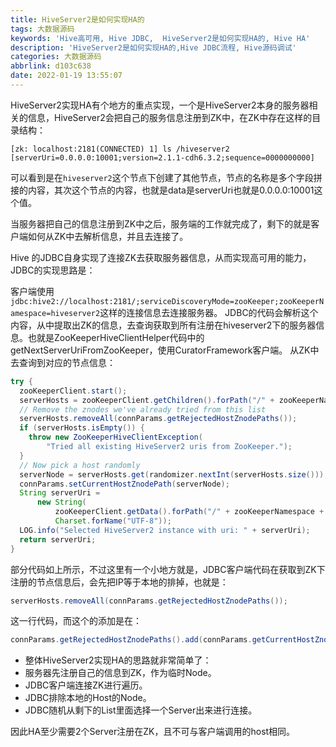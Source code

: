 ```yaml
---
title: HiveServer2是如何实现HA的
tags: 大数据源码
keywords: 'Hive高可用, Hive JDBC,  HiveServer2是如何实现HA的, Hive HA'
description: 'HiveServer2是如何实现HA的,Hive JDBC流程, Hive源码调试'
categories: 大数据源码
abbrlink: d103c638
date: 2022-01-19 13:55:07
---
```


HiveServer2实现HA有个地方的重点实现，一个是HiveServer2本身的服务器相关的信息，HiveServer2会把自己的服务信息注册到ZK中，在ZK中存在这样的目录结构：

```shell
[zk: localhost:2181(CONNECTED) 1] ls /hiveserver2
[serverUri=0.0.0.0:10001;version=2.1.1-cdh6.3.2;sequence=0000000000]
```

可以看到是在`hiveserver2`这个节点下创建了其他节点，节点的名称是多个字段拼接的内容，其次这个节点的内容，也就是data是serverUri也就是0.0.0.0:10001这个值。

当服务器把自己的信息注册到ZK中之后，服务端的工作就完成了，剩下的就是客户端如何从ZK中去解析信息，并且去连接了。

Hive 的JDBC自身实现了连接ZK去获取服务器信息，从而实现高可用的能力，JDBC的实现思路是：

客户端使用`jdbc:hive2://localhost:2181/;serviceDiscoveryMode=zooKeeper;zooKeeperNamespace=hiveserver2`这样的连接信息去连接服务器。
JDBC的代码会解析这个内容，从中提取出ZK的信息，去查询获取到所有注册在hiveserver2下的服务器信息。也就是ZooKeeperHiveClientHelper代码中的getNextServerUriFromZooKeeper，使用CuratorFramework客户端。
从ZK中去查询到对应的节点信息：

```java
try {
  zooKeeperClient.start();
  serverHosts = zooKeeperClient.getChildren().forPath("/" + zooKeeperNamespace);
  // Remove the znodes we've already tried from this list
  serverHosts.removeAll(connParams.getRejectedHostZnodePaths());
  if (serverHosts.isEmpty()) {
    throw new ZooKeeperHiveClientException(
        "Tried all existing HiveServer2 uris from ZooKeeper.");
  }
  // Now pick a host randomly
  serverNode = serverHosts.get(randomizer.nextInt(serverHosts.size()));
  connParams.setCurrentHostZnodePath(serverNode);
  String serverUri =
      new String(
          zooKeeperClient.getData().forPath("/" + zooKeeperNamespace + "/" + serverNode),
          Charset.forName("UTF-8"));
  LOG.info("Selected HiveServer2 instance with uri: " + serverUri);
  return serverUri;
} 
```

部分代码如上所示，不过这里有一个小地方就是，JDBC客户端代码在获取到ZK下注册的节点信息后，会先把IP等于本地的排掉，也就是：

```java
serverHosts.removeAll(connParams.getRejectedHostZnodePaths());
```

这一行代码，而这个的添加是在：

```java
connParams.getRejectedHostZnodePaths().add(connParams.getCurrentHostZnodePath());
```

* 整体HiveServer2实现HA的思路就非常简单了：
* 服务器先注册自己的信息到ZK，作为临时Node。
* JDBC客户端连接ZK进行遍历。
* JDBC排除本地的Host的Node。
* JDBC随机从剩下的List里面选择一个Server出来进行连接。

因此HA至少需要2个Server注册在ZK，且不可与客户端调用的host相同。
